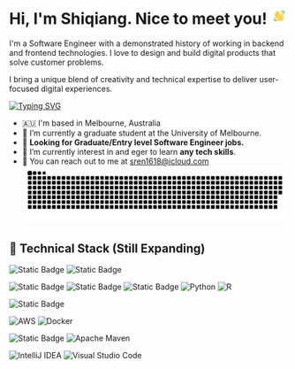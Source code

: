 
# Hi, I'm Shiqiang. Nice to meet you! <img src="./public/wave.gif" width="30px">


I'm a Software Engineer with a demonstrated history of working in backend and frontend technologies. I love to design and build digital products that solve customer problems.

I bring a unique blend of creativity and technical expertise to deliver user-focused digital experiences.

[![Typing SVG](https://readme-typing-svg.demolab.com?font=Poppins&duration=3000&pause=200&color=F0DB4F&width=435&lines=Graduate+Software+Engineer;Graduate+Fullstack+Developer)](https://git.io/typing-svg)
- 🇦🇺 I'm based in Melbourne, Australia
- 📖 I’m currently a graduate student at the University of Melbourne.
- 🔭 **Looking for Graduate/Entry level Software Engineer jobs.**
- 🌱 I’m currently interest in and eger to learn **any tech skills**.
- 📧 You can reach out to me at [sren1618@icloud.com](mailto:sren1618@icloud.com)
<img  src="./public/github-contributions.svg" alt="contributions" /></a>

## 🔧 Technical Stack (Still Expanding)

![Static Badge](https://img.shields.io/badge/Javascript-F7DF1E?logo=javascript&logoColor=black)
![Static Badge](https://img.shields.io/badge/React-black?style=plastic&logo=react)

![Static Badge](https://img.shields.io/badge/JAVA-ED8B00?style=flat&logo=openjdk&logoColor=white)
![Static Badge](https://img.shields.io/badge/Spring-6DB33F?style=flat&logo=spring&logoColor=white)
![Static Badge](https://img.shields.io/badge/Spring_Boot-6DB33F?style=flat&logo=springboot&logoColor=white)
![Python](https://img.shields.io/badge/python-3670A0?style=flat&logo=python&logoColor=ffdd54)
![R](https://img.shields.io/badge/r-%23276DC3.svg?style=flat&logo=r&logoColor=white)

![Static Badge](https://img.shields.io/badge/MySql-5071a6?style=flat&logo=mysql&logoColor=white)

![AWS](https://img.shields.io/badge/AWS-%23FF9900.svg?style=flat&logo=amazon-aws&logoColor=white)
![Docker](https://img.shields.io/badge/Docker-%232496ED.svg?&style=flat&logo=docker&logoColor=white)

![Static Badge](https://img.shields.io/badge/Git-F05033?style=flat&logo=git&logoColor=white)
![Apache Maven](https://img.shields.io/badge/Apache%20Maven-C71A36?style=flat&logo=Apache%20Maven&logoColor=white)

![IntelliJ IDEA](https://img.shields.io/badge/IntelliJIDEA-000000.svg?style=flat&logo=intellij-idea&logoColor=white)
![Visual Studio Code](https://img.shields.io/badge/Visual%20Studio%20Code-0078d7.svg?style=flat&logo=visual-studio-code&logoColor=white)


